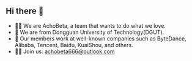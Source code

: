 ## Hi there 👋

- 🙋‍♀️ We are AchoBeta, a team that wants to do what we love.
- 🏫 We are from Dongguan University of Technology(DGUT).
- 🧙 Our members work at well-known companies such as ByteDance, Alibaba, Tencent, Baidu, KuaiShou, and others.
- 👩‍💻 Join us: achobeta666@outlook.com

<!--
**Here are some ideas to get you started:**
🙋‍♀️ A short introduction - what is your organization all about?
🌈 Contribution guidelines - how can the community get involved?
👩‍💻 Useful resources - where can the community find your docs? Is there anything else the community should know?
🍿 Fun facts - what does your team eat for breakfast?
🧙 Remember, you can do mighty things with the power of [Markdown](https://docs.github.com/github/writing-on-github/getting-started-with-writing-and-formatting-on-github/basic-writing-and-formatting-syntax)
-->
